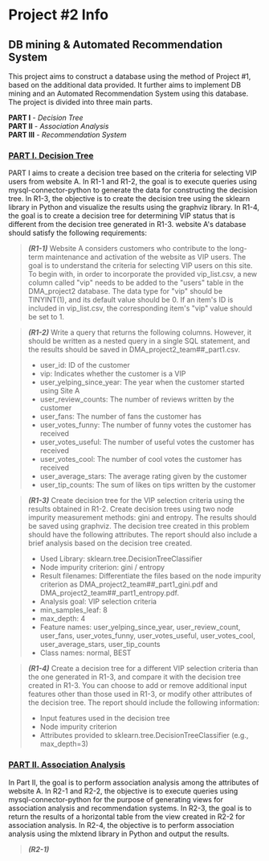 # Project #2 Info
## DB mining & Automated Recommendation System
This project aims to construct a database using the method of Project #1, based on the additional data provided. It further aims to implement DB mining and an Automated Recommendation System using this database. The project is divided into three main parts.

**PART I** - *Decision Tree*  
**PART II** - *Association Analysis*  
**PART III** - *Recommendation System*  

### <ins>PART I. Decision Tree</ins>
PART I aims to create a decision tree based on the criteria for selecting VIP users from website A. In R1-1 and R1-2, the goal is to execute queries using mysql-connector-python to generate the data for constructing the decision tree. In R1-3, the objective is to create the decision tree using the sklearn library in Python and visualize the results using the graphviz library. In R1-4, the goal is to create a decision tree for determining VIP status that is different from the decision tree generated in R1-3. website A's database should satisfy the following requirements:

> **_(R1-1)_** Website A considers customers who contribute to the long-term maintenance and activation of the website as VIP users. The goal is to understand the criteria for selecting VIP users on this site. To begin with, in order to incorporate the provided vip_list.csv, a new column called "vip" needs to be added to the "users" table in the DMA_project2 database. The data type for "vip" should be TINYINT(1), and its default value should be 0. If an item's ID is included in vip_list.csv, the corresponding item's "vip" value should be set to 1.

> **_(R1-2)_** Write a query that returns the following columns. However, it should be written as a nested query in a single SQL statement, and the results should be saved in DMA_project2_team##_part1.csv.
> - user_id: ID of the customer
> - vip: Indicates whether the customer is a VIP
> - user_yelping_since_year: The year when the customer started using Site A
> - user_review_counts: The number of reviews written by the customer
> - user_fans: The number of fans the customer has
> - user_votes_funny: The number of funny votes the customer has received
> - user_votes_useful: The number of useful votes the customer has received
> - user_votes_cool: The number of cool votes the customer has received
> - user_average_stars: The average rating given by the customer
> - user_tip_counts: The sum of likes on tips written by the customer

> **_(R1-3)_** Create decision tree for the VIP selection criteria using the results obtained in R1-2. Create decision trees using two node impurity measurement methods: gini and entropy. The results should be saved using graphviz. The decision tree created in this problem should have the following attributes. The report should also include a brief analysis based on the decision tree created.
> - Used Library: sklearn.tree.DecisionTreeClassifier
> - Node impurity criterion: gini / entropy
> - Result filenames: Differentiate the files based on the node impurity criterion as DMA_project2_team##_part1_gini.pdf and DMA_project2_team##_part1_entropy.pdf.
> - Analysis goal: VIP selection criteria
> - min_samples_leaf: 8
> - max_depth: 4
> - Feature names: user_yelping_since_year, user_review_count, user_fans, user_votes_funny, user_votes_useful, user_votes_cool, user_average_stars, user_tip_counts
> - Class names: normal, BEST

> **_(R1-4)_** Create a decision tree for a different VIP selection criteria than the one generated in R1-3, and compare it with the decision tree created in R1-3. You can choose to add or remove additional input features other than those used in R1-3, or modify other attributes of the decision tree. The report should include the following information:
> - Input features used in the decision tree
> - Node impurity criterion
> - Attributes provided to sklearn.tree.DecisionTreeClassifier (e.g., max_depth=3)

### <ins>PART II. Association Analysis</ins>
In Part II, the goal is to perform association analysis among the attributes of website A. In R2-1 and R2-2, the objective is to execute queries using mysql-connector-python for the purpose of generating views for association analysis and recommendation systems. In R2-3, the goal is to return the results of a horizontal table from the view created in R2-2 for association analysis. In R2-4, the objective is to perform association analysis using the mlxtend library in Python and output the results.

> **_(R2-1)_**
